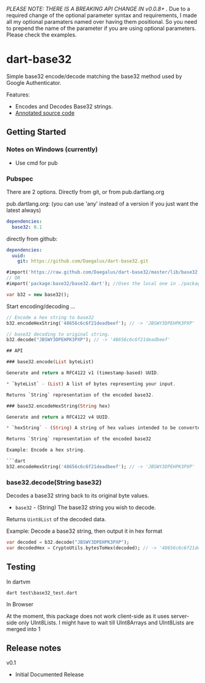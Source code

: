 *PLEASE NOTE: THERE IS A BREAKING API CHANGE IN v0.0.8+ .*
Due to a required change of the optional parameter syntax and requirements, I made all my optional paramaters named over having them positional. So you need to prepend the name of the parameter if you are using optional parameters. Please check the examples.

# dart-base32

Simple base32 encode/decode matching the base32 method used by Google Authenticator.

Features:

* Encodes and Decodes Base32 strings.
* [Annotated source code](http://daegalus.github.com/dart-base32/base32/base32.html)

## Getting Started

### Notes on Windows (currently)

* Use cmd for pub

### Pubspec

There are 2 options. Directly from git, or from pub.dartlang.org

pub.dartlang.org: (you can use 'any' instead of a version if you just want the latest always)
```yaml
dependencies:
  base32: 0.1
```

directly from github:
```yaml
dependencies:
  uuid:
    git: https://github.com/Daegalus/dart-base32.git
```

```dart
#import('https://raw.github.com/Daegalus/dart-base32/master/lib/base32.dart'); //pulls it directly from github.
// OR
#import('package:base32/base32.dart'); //Uses the local one in ./packages/base32/lib/bas32.dart

var b32 = new base32();
```

Start encoding/decoding ...

```dart
// Encode a hex string to base32
b32.encodeHexString('48656c6c6f21deadbeef'); // -> 'JBSWY3DPEHPK3PXP'

// base32 decoding to original string.
b32.decode("JBSWY3DPEHPK3PXP"); // -> '48656c6c6f21deadbeef'

## API

### base32.encode(List byteList)

Generate and return a RFC4122 v1 (timestamp-based) UUID.

* `byteList` - (List) A list of bytes representing your input.

Returns `String` representation of the encoded base32.

### base32.encodeHexString(String hex)

Generate and return a RFC4122 v4 UUID.

* `hexString` - (String) A string of hex values intended to be converted to bytes and encoded.

Returns `String` representation of the encoded base32

Example: Encode a hex string.

```dart
b32.encodeHexString('48656c6c6f21deadbeef'); // -> 'JBSWY3DPEHPK3PXP'
```

### base32.decode(String base32)

Decodes a base32 string back to its original byte values.

* `base32` - (String) The base32 string you wish to decode.

Returns `Uint8List` of the decoded data.

Example: Decode a base32 string, then output it in hex format

```dart
var decoded = b32.decode("JBSWY3DPEHPK3PXP");
var decodedHex = CryptoUtils.bytesToHex(decoded); // -> '48656c6c6f21deadbeef'
```

## Testing

In dartvm

```
dart test\base32_test.dart
```

In Browser

At the moment, this package does not work client-side as it uses server-side only UInt8Lists. I might have to wait till UInt8Arrays and UInt8Lists are merged into 1

## Release notes
v0.1
- Initial Documented Release

